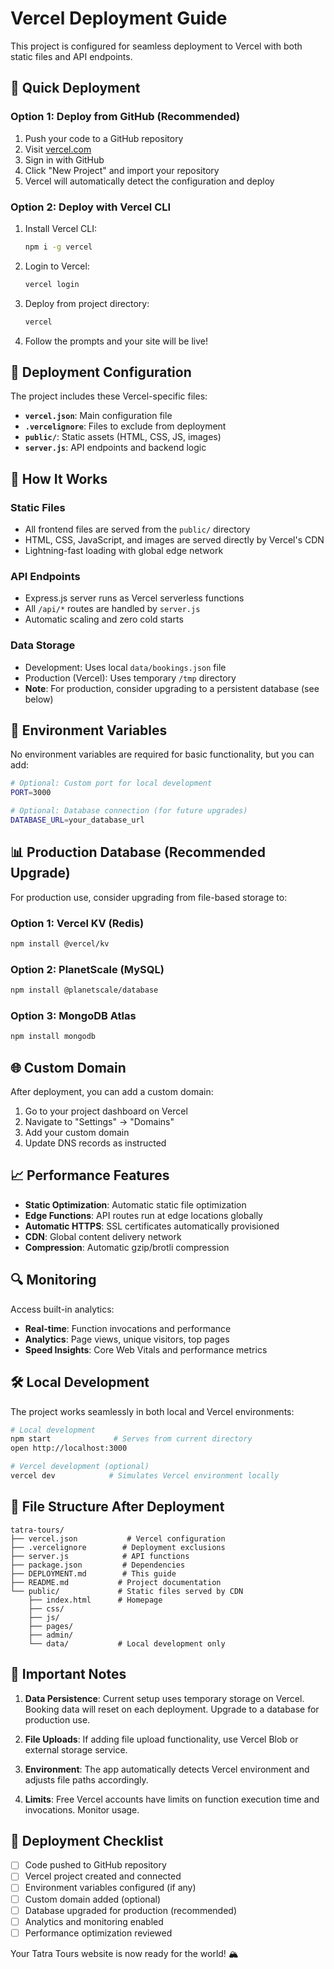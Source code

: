 # Vercel Deployment Guide

This project is configured for seamless deployment to Vercel with both static files and API endpoints.

## 🚀 Quick Deployment

### Option 1: Deploy from GitHub (Recommended)
1. Push your code to a GitHub repository
2. Visit [vercel.com](https://vercel.com)
3. Sign in with GitHub
4. Click "New Project" and import your repository
5. Vercel will automatically detect the configuration and deploy

### Option 2: Deploy with Vercel CLI
1. Install Vercel CLI:
   ```bash
   npm i -g vercel
   ```

2. Login to Vercel:
   ```bash
   vercel login
   ```

3. Deploy from project directory:
   ```bash
   vercel
   ```

4. Follow the prompts and your site will be live!

## 📁 Deployment Configuration

The project includes these Vercel-specific files:

- **`vercel.json`**: Main configuration file
- **`.vercelignore`**: Files to exclude from deployment
- **`public/`**: Static assets (HTML, CSS, JS, images)
- **`server.js`**: API endpoints and backend logic

## 🔧 How It Works

### Static Files
- All frontend files are served from the `public/` directory
- HTML, CSS, JavaScript, and images are served directly by Vercel's CDN
- Lightning-fast loading with global edge network

### API Endpoints
- Express.js server runs as Vercel serverless functions
- All `/api/*` routes are handled by `server.js`
- Automatic scaling and zero cold starts

### Data Storage
- Development: Uses local `data/bookings.json` file
- Production (Vercel): Uses temporary `/tmp` directory
- **Note**: For production, consider upgrading to a persistent database (see below)

## 🔧 Environment Variables

No environment variables are required for basic functionality, but you can add:

```bash
# Optional: Custom port for local development
PORT=3000

# Optional: Database connection (for future upgrades)
DATABASE_URL=your_database_url
```

## 📊 Production Database (Recommended Upgrade)

For production use, consider upgrading from file-based storage to:

### Option 1: Vercel KV (Redis)
```bash
npm install @vercel/kv
```

### Option 2: PlanetScale (MySQL)
```bash
npm install @planetscale/database
```

### Option 3: MongoDB Atlas
```bash
npm install mongodb
```

## 🌐 Custom Domain

After deployment, you can add a custom domain:

1. Go to your project dashboard on Vercel
2. Navigate to "Settings" → "Domains"  
3. Add your custom domain
4. Update DNS records as instructed

## 📈 Performance Features

- **Static Optimization**: Automatic static file optimization
- **Edge Functions**: API routes run at edge locations globally
- **Automatic HTTPS**: SSL certificates automatically provisioned
- **CDN**: Global content delivery network
- **Compression**: Automatic gzip/brotli compression

## 🔍 Monitoring

Access built-in analytics:
- **Real-time**: Function invocations and performance
- **Analytics**: Page views, unique visitors, top pages
- **Speed Insights**: Core Web Vitals and performance metrics

## 🛠️ Local Development

The project works seamlessly in both local and Vercel environments:

```bash
# Local development
npm start              # Serves from current directory
open http://localhost:3000

# Vercel development (optional)
vercel dev            # Simulates Vercel environment locally
```

## 📁 File Structure After Deployment

```
tatra-tours/
├── vercel.json           # Vercel configuration
├── .vercelignore        # Deployment exclusions
├── server.js            # API functions
├── package.json         # Dependencies
├── DEPLOYMENT.md        # This guide
├── README.md           # Project documentation
└── public/             # Static files served by CDN
    ├── index.html      # Homepage
    ├── css/
    ├── js/
    ├── pages/
    ├── admin/
    └── data/           # Local development only
```

## 🚨 Important Notes

1. **Data Persistence**: Current setup uses temporary storage on Vercel. Booking data will reset on each deployment. Upgrade to a database for production use.

2. **File Uploads**: If adding file upload functionality, use Vercel Blob or external storage service.

3. **Environment**: The app automatically detects Vercel environment and adjusts file paths accordingly.

4. **Limits**: Free Vercel accounts have limits on function execution time and invocations. Monitor usage.

## 🎯 Deployment Checklist

- [ ] Code pushed to GitHub repository
- [ ] Vercel project created and connected
- [ ] Environment variables configured (if any)
- [ ] Custom domain added (optional)
- [ ] Database upgraded for production (recommended)
- [ ] Analytics and monitoring enabled
- [ ] Performance optimization reviewed

Your Tatra Tours website is now ready for the world! 🏔️